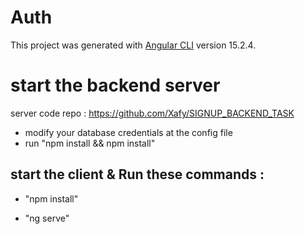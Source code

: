 # Auth

This project was generated with [Angular CLI](https://github.com/angular/angular-cli) version 15.2.4.

# start the backend server 

server code repo : https://github.com/Xafy/SIGNUP_BACKEND_TASK
- modify your database credentials at the config file
- run "npm install && npm install"

## start the client & Run these commands : 

- "npm install"

- "ng serve"
